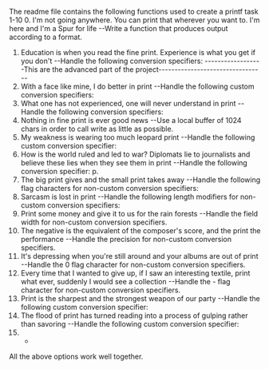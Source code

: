 The readme file contains the following functions used to create a printf 
task 1-10
0. I'm not going anywhere. You can print that wherever you want to. I'm here and I'm a Spur for life
--Write a function that produces output according to a format.
1. Education is when you read the fine print. Experience is what you get if you don't
--Handle the following conversion specifiers:
------------------This are the advanced part of the project---------------------------------
2. With a face like mine, I do better in print
--Handle the following custom conversion specifiers:
3. What one has not experienced, one will never understand in print
--Handle the following conversion specifiers:
4. Nothing in fine print is ever good news
--Use a local buffer of 1024 chars in order to call write as little as possible.
5. My weakness is wearing too much leopard print
--Handle the following custom conversion specifier:
6. How is the world ruled and led to war? Diplomats lie to journalists and believe these lies when they see them in print
--Handle the following conversion specifier: p.
7. The big print gives and the small print takes away
--Handle the following flag characters for non-custom conversion specifiers:
8. Sarcasm is lost in print
--Handle the following length modifiers for non-custom conversion specifiers:
9. Print some money and give it to us for the rain forests
--Handle the field width for non-custom conversion specifiers.
10. The negative is the equivalent of the composer's score, and the print the performance
--Handle the precision for non-custom conversion specifiers.
11. It's depressing when you're still around and your albums are out of print
--Handle the 0 flag character for non-custom conversion specifiers.
12. Every time that I wanted to give up, if I saw an interesting textile, print what ever, suddenly I would see a collection
--Handle the - flag character for non-custom conversion specifiers.
13. Print is the sharpest and the strongest weapon of our party
--Handle the following custom conversion specifier:
14. The flood of print has turned reading into a process of gulping rather than savoring
--Handle the following custom conversion specifier:
15. *
All the above options work well together.


